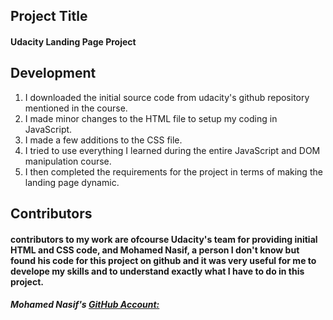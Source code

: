 ## Project Title
#### Udacity Landing Page Project

## Development
1. I downloaded the initial source code from udacity's github repository mentioned in the course.
2. I made minor changes to the HTML file to setup my coding in JavaScript.
3. I made a few additions to the CSS file.
4. I tried to use everything I learned during the entire JavaScript and DOM manipulation course.
5. I then completed the requirements for the project in terms of making the landing page dynamic.

## Contributors
#### contributors to my work are ofcourse Udacity's team for providing initial HTML and CSS code, and Mohamed Nasif, a person I don't know but found his code for this project on github and it was very useful for me to develope my skills and to understand exactly what I have to do in this project.
##### Mohamed Nasif's [GitHub Account:](https://github.com/Mohammed-Nasif)